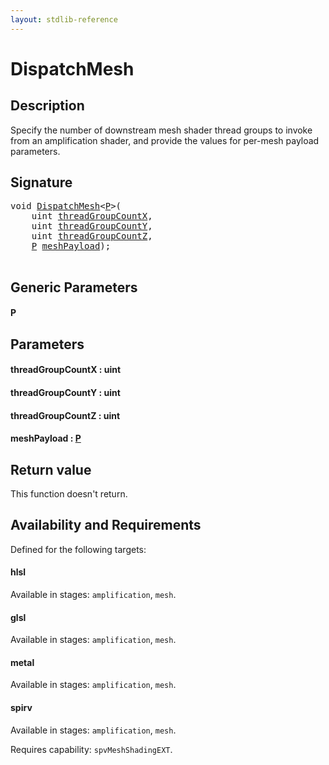 ```yaml
---
layout: stdlib-reference
---
```


# DispatchMesh

## Description

Specify the number of downstream mesh shader thread groups to invoke from an amplification shader,
and provide the values for per-mesh payload parameters.



## Signature 

<pre>
<span class="code_keyword">void</span> <a href="dispatchmesh-08.md">DispatchMesh</a>&lt;<a href="dispatchmesh-08.md#typeparam-P" class="code_type">P</a>&gt;(
    <span class="code_keyword">uint</span> <a href="dispatchmesh-08.md#decl-threadGroupCountX" class="code_param">threadGroupCountX</a>,
    <span class="code_keyword">uint</span> <a href="dispatchmesh-08.md#decl-threadGroupCountY" class="code_param">threadGroupCountY</a>,
    <span class="code_keyword">uint</span> <a href="dispatchmesh-08.md#decl-threadGroupCountZ" class="code_param">threadGroupCountZ</a>,
    <a href="dispatchmesh-08.md#typeparam-P" class="code_type">P</a> <a href="dispatchmesh-08.md#decl-meshPayload" class="code_param">meshPayload</a>);

</pre>

## Generic Parameters

####  <a id="typeparam-P"></a>P

## Parameters

####  <a id="decl-threadGroupCountX"></a>threadGroupCountX  : uint
####  <a id="decl-threadGroupCountY"></a>threadGroupCountY  : uint
####  <a id="decl-threadGroupCountZ"></a>threadGroupCountZ  : uint
####  <a id="decl-meshPayload"></a>meshPayload  : [P](dispatchmesh-08.md#typeparam-P)

## Return value
This function doesn't return.


## Availability and Requirements

Defined for the following targets:

#### hlsl
Available in stages: `amplification`, `mesh`.

#### glsl
Available in stages: `amplification`, `mesh`.

#### metal
Available in stages: `amplification`, `mesh`.

#### spirv
Available in stages: `amplification`, `mesh`.

Requires capability: `spvMeshShadingEXT`.



<script>
// Fix .md links to .html when on ReadTheDocs
if (window.location.hostname.includes('readthedocs') || 
    window.location.hostname.includes('rtfd.io')) {
  document.addEventListener('DOMContentLoaded', function() {
    const links = document.querySelectorAll('a');
    links.forEach(link => {
      const href = link.getAttribute('href');
      if (href && href.includes('.md')) {
        // This regex will handle .md links with or without fragment identifiers or query parameters
        link.href = link.href.replace(/(.+)\.md(#[^?]*)?(\?.*)?$/, '$1.html$2$3');
      }
    });
  });
}
</script>

